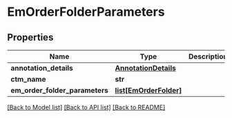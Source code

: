 # EmOrderFolderParameters

## Properties
Name | Type | Description | Notes
------------ | ------------- | ------------- | -------------
**annotation_details** | [**AnnotationDetails**](AnnotationDetails.md) |  | [optional] 
**ctm_name** | **str** |  | [optional] 
**em_order_folder_parameters** | [**list[EmOrderFolder]**](EmOrderFolder.md) |  | [optional] 

[[Back to Model list]](../README.md#documentation-for-models) [[Back to API list]](../README.md#documentation-for-api-endpoints) [[Back to README]](../README.md)

